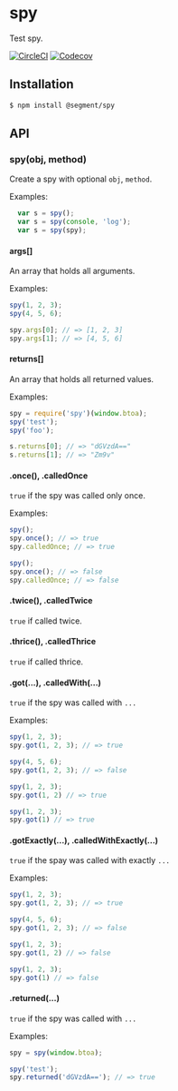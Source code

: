 # spy

Test spy.

[![CircleCI](https://circleci.com/gh/segmentio/spy.svg?style=shield&circle-token=bde46008aa250c15e0011ae95b65485deb472c83)](https://circleci.com/gh/segmentio/spy)
[![Codecov](https://img.shields.io/codecov/c/github/segmentio/spy/master.svg?maxAge=2592000)](https://codecov.io/gh/segmentio/spy)

## Installation

```sh
$ npm install @segment/spy
```

## API

### spy(obj, method)

  Create a spy with optional `obj`, `method`.

  Examples:

```js
  var s = spy();
  var s = spy(console, 'log');
  var s = spy(spy);
```

#### args[]

An array that holds all arguments.

Examples:

```js
spy(1, 2, 3);
spy(4, 5, 6);

spy.args[0]; // => [1, 2, 3]
spy.args[1]; // => [4, 5, 6]
```

#### returns[]

An array that holds all returned values.

Examples:

```js
spy = require('spy')(window.btoa);
spy('test');
spy('foo');

s.returns[0]; // => "dGVzdA=="
s.returns[1]; // => "Zm9v"
```

#### .once(), .calledOnce

`true` if the spy was called only once.

Examples:

```js
spy();
spy.once(); // => true
spy.calledOnce; // => true

spy();
spy.once(); // => false
spy.calledOnce; // => false
```

#### .twice(), .calledTwice

`true` if called twice.

#### .thrice(), .calledThrice

`true` if called thrice.

#### .got(...), .calledWith(...)

`true` if the spy was called with `...`

Examples:

```js
spy(1, 2, 3);
spy.got(1, 2, 3); // => true

spy(4, 5, 6);
spy.got(1, 2, 3); // => false

spy(1, 2, 3);
spy.got(1, 2) // => true

spy(1, 2, 3);
spy.got(1) // => true
```

#### .gotExactly(...), .calledWithExactly(...)

`true` if the spay was called with exactly `...`

Examples:

```js
spy(1, 2, 3);
spy.got(1, 2, 3); // => true

spy(4, 5, 6);
spy.got(1, 2, 3); // => false

spy(1, 2, 3);
spy.got(1, 2) // => false

spy(1, 2, 3);
spy.got(1) // => false
```

#### .returned(...)

`true` if the spy was called with `...`

Examples:

```js
spy = spy(window.btoa);

spy('test');
spy.returned('dGVzdA=='); // => true
```
